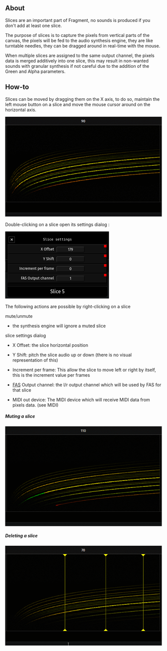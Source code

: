 ## About

Slices are an important part of Fragment, no sounds is produced if you don't add at least one slice.

The purpose of slices is to capture the pixels from vertical parts of the canvas, the pixels will be fed to the audio synthesis engine, they are like turntable needles, they can be dragged around in real-time with the mouse.

When multiple slices are assigned to the same output channel, the pixels data is merged additively into one slice, this may result in non-wanted sounds with granular synthesis if not careful due to the addition of the Green and Alpha parameters.

## How-to

Slices can be moved by dragging them on the X axis, to do so, maintain the left mouse button on a slice and move the mouse cursor around on the horizontal axis.

![Dragging slices](gifs/dragging_slices.gif)

Double-clicking on a slice open its settings dialog :

![Slices settings](images/slice_settings.png)

The following actions are possible by right-clicking on a slice

mute/unmute

- the synthesis engine will ignore a muted slice

slice settings dialog

- X Offset: the slice horizontal position


- Y Shift: pitch the slice audio up or down (there is no visual representation of this)


- Increment per frame: This allow the slice to move left or right by itself, this is the increment value per frames


- [FAS](https://www.fsynth.com/documentation.html#fas) Output channel: the l/r output channel which will be used by FAS for that slice

- MIDI out device: The MIDI device which will receive MIDI data from pixels data. (see MIDI)



##### Muting a slice

![Muting a slice](gifs/mute_slice.gif)

##### Deleting a slice

![Deleting slices](gifs/remove_slices.gif)